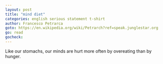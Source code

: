 ```yaml
---
layout: post
title: "mind diet"
categories: english serious statement t-shirt
author: Francesco Petrarca
goto: https://en.wikipedia.org/wiki/Petrarch?ref=speak.junglestar.org
go: read
gocheck:
---
```

Like our stomachs, our minds are hurt more often by overeating than by hunger.
